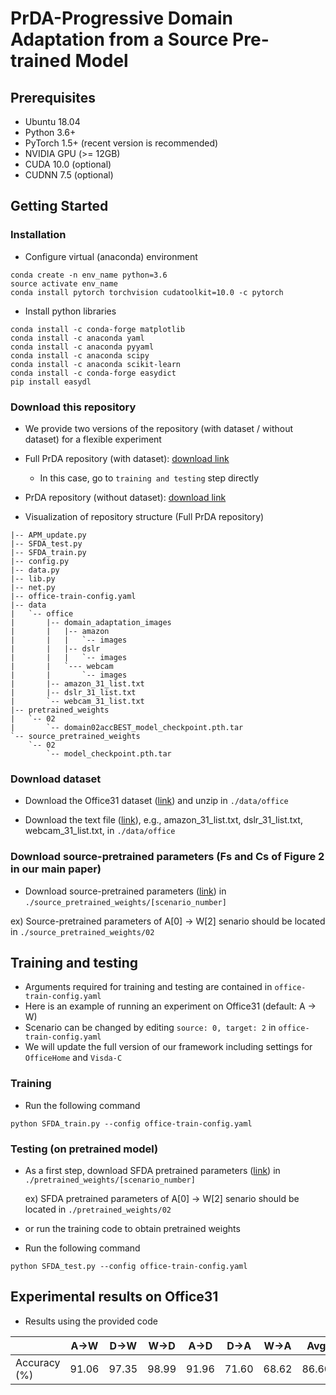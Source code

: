 # PrDA-Progressive Domain Adaptation from a Source Pre-trained Model

## Prerequisites
* Ubuntu 18.04    
* Python 3.6+    
* PyTorch 1.5+ (recent version is recommended)     
* NVIDIA GPU (>= 12GB)      
* CUDA 10.0 (optional)         
* CUDNN 7.5 (optional)         

## Getting Started

### Installation
* Configure virtual (anaconda) environment
```
conda create -n env_name python=3.6
source activate env_name
conda install pytorch torchvision cudatoolkit=10.0 -c pytorch
```
* Install python libraries 
```
conda install -c conda-forge matplotlib
conda install -c anaconda yaml
conda install -c anaconda pyyaml 
conda install -c anaconda scipy
conda install -c anaconda scikit-learn 
conda install -c conda-forge easydict
pip install easydl
```

### Download this repository
* We provide two versions of the repository (with dataset / without dataset) for a flexible experiment

* Full PrDA repository (with dataset): [download link][aa]      
  * In this case, go to ```training and testing``` step directly

[aa]: https://drive.google.com/drive/folders/11g8yOWxIG47G-5vImtX98qrg0Y4UxrGd?usp=sharing

* PrDA repository (without dataset): [download link][a]

[a]: https://drive.google.com/drive/folders/1ndxbQLAkDxxvlPs7E65_6fQ4dNbxXkHR?usp=sharing


*  Visualization of repository structure (Full PrDA repository)

```
|-- APM_update.py
|-- SFDA_test.py
|-- SFDA_train.py
|-- config.py
|-- data.py
|-- lib.py
|-- net.py
|-- office-train-config.yaml
|-- data
|   `-- office
|       |-- domain_adaptation_images
|       |   |-- amazon
|       |   |   `-- images
|       |   |-- dslr
|       |   |   `-- images
|       |   `--- webcam
|       |       `-- images         
|       |-- amazon_31_list.txt
|       |-- dslr_31_list.txt
|       `-- webcam_31_list.txt
|-- pretrained_weights
|   `-- 02
|       `-- domain02accBEST_model_checkpoint.pth.tar
`-- source_pretrained_weights
    `-- 02
        `-- model_checkpoint.pth.tar
```

### Download dataset
* Download the Office31 dataset ([link][b]) and unzip in ```./data/office```     

[b]: https://drive.google.com/file/d/0B4IapRTv9pJ1WGZVd1VDMmhwdlE/view

* Download the text file ([link][c]), e.g., amazon_31_list.txt, dslr_31_list.txt, webcam_31_list.txt, in ```./data/office```  

[c]: https://drive.google.com/drive/folders/11wFsBoG--cm7uD0L-7L5X5hprWDCMBpH?usp=sharing


### Download source-pretrained parameters (Fs and Cs of Figure 2 in our main paper)
* Download source-pretrained parameters ([link][d]) in ```./source_pretrained_weights/[scenario_number]```       

[d]: https://drive.google.com/drive/folders/1mkzEl8SHQ0mVFnYV0CvZIdeLstCm2shy?usp=sharing       

  ex) Source-pretrained parameters of A[0] -> W[2] senario should be located in ```./source_pretrained_weights/02```    


## Training and testing

* Arguments required for training and testing are contained in ```office-train-config.yaml  ``` 
* Here is an example of running an experiment on Office31 (default: A -> W)
* Scenario can be changed by editing ```source: 0, target: 2```  in ```office-train-config.yaml```
* We will update the full version of our framework including settings for ```OfficeHome``` and ```Visda-C```  

### Training

*  Run the following command

```
python SFDA_train.py --config office-train-config.yaml
```

### Testing (on pretrained model)

* As a first step, download SFDA pretrained parameters ([link][e]) in ```./pretrained_weights/[scenario_number]```   

   ex) SFDA pretrained parameters of A[0] -> W[2] senario should be located in ```./pretrained_weights/02```    

[e]: https://drive.google.com/drive/folders/1XiWZXsES_oEAI2WMdOBxqjKieA7zOOwZ?usp=sharing

*  or run the training code to obtain pretrained weights

*  Run the following command

```
python SFDA_test.py --config office-train-config.yaml
```



## Experimental results on Office31

* Results using the provided code

|  <center> </center> |  <center>A→W</center> |  <center>D→W</center> |  <center>W→D</center> |  <center>A→D</center> |  <center>D→A</center> |  <center>W→A</center> |  <center>Avg</center> |
|:--------|:--------:|:--------:|:--------:|:--------:|:--------:|:--------:|:--------:|
|Accuracy (%) </center>| <center>91.06 | <center>97.35 | <center>98.99 | <center>91.96 | <center>71.60 | <center>68.62 | <center>86.60 |         
 
 
 
 
 
 
 

